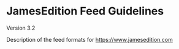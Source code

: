 # JamesEdition Feed Guidelines

Version 3.2

Description of the feed formats for https://www.jamesedition.com
